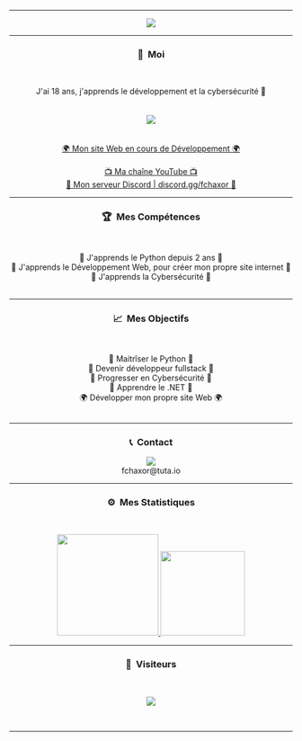 -----

<p align = "center">
<img src="https://cdn.discordapp.com/attachments/875063932702830592/876483003709284382/1rnw2s2kq9761.gif">
</p>

-----
### <p align="center">🧠 &nbsp;Moi</p>
<br>
<p align="center">
  J'ai 18 ans, j'apprends le développement et la cybersécurité 🙂
  <br>
  <br>
  <br>
  <img src="https://cdn.discordapp.com/attachments/875063932702830592/876483155849273404/kiFczG.gif">
  <br>
  <br>
  <br>
  <a href="https://as-blueberry.ml/">🌍 Mon site Web en cours de Développement 🌍</a>
  <br>
  <br>
  <a href="https://www.youtube.com/channel/UCyvB0ekB0itQmzL8tCR6Zuw/">📺 Ma chaîne YouTube 📺</a>
  <br>
  <a href="https://discord.gg/ryMSQHde6D">💬 Mon serveur Discord | discord.gg/fchaxor 💬</a>
  <br>
</p>

-----
### <p align="center">🏆 &nbsp;Mes Compétences</p>
<br>
<p align="center">
  🐍 J'apprends le Python depuis 2 ans 🐍
  <br>
  💠 J'apprends le Développement Web, pour créer mon propre site internet 💠
  <br>
  🔐 J'apprends la Cybersécurité 🔐
  <br>
  <br>
</p>

-----
### <p align="center">📈 &nbsp;Mes Objectifs</p>
<br>
<p align="center">
  🐍 Maitrîser le Python 🐍
  <br>
  💠 Devenir développeur fullstack 💠
  <br>
  🔐 Progresser en Cybersécurité 🔐
  <br>
  🎃 Apprendre le .NET 🎃
  <br>
  🌍 Développer mon propre site Web 🌍
  <br>
  <br>
</p>

-----
### <p align="center">📞 &nbsp;Contact</p>
<p align="center">
  <img src="https://discord.c99.nl/widget/theme-4/859181807232483338.png">
  <br>
  fchaxor@tuta.io
</p>


-----
### <p align="center">⚙️ &nbsp;Mes Statistiques</p>
<br>
<p align="center">
<a href="https://github.com/Hashounet">
  <img height="180em" src="https://github-readme-stats-eight-theta.vercel.app/api?username=Hashounet&show_icons=true&theme=react&include_all_commits=true&locale=fr"/>
  <img height="150em" src="https://github-readme-stats-eight-theta.vercel.app/api/top-langs/?username=Hashounet&layout=compact&langs_count=8&theme=react&locale=fr"/>
</a>
  
</p>

-----

### <p align="center">👀 &nbsp;Visiteurs</p>
<br>
<p align="center">
  <img src="https://profile-counter.glitch.me/Hashounet/count.svg" />
</p>
<br>

-----
